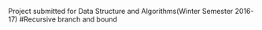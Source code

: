 Project submitted for Data Structure and Algorithms(Winter Semester 2016-17)
#Recursive branch and bound
